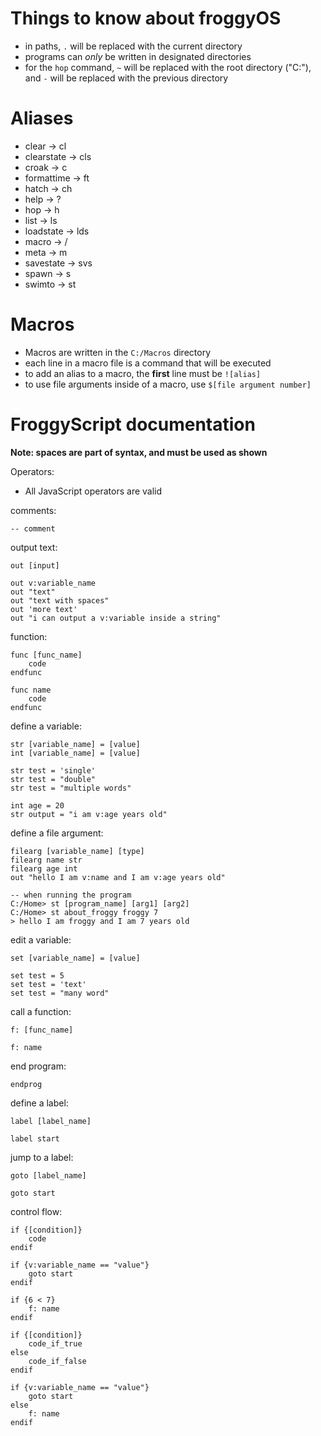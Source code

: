 
# Things to know about froggyOS

 * in paths, `.` will be replaced with the current directory
 * programs can *only* be written in designated directories
 * for the `hop` command, `~` will be replaced with the root directory ("C:"), and `-` will be replaced with the previous directory

# Aliases

 * clear -> cl
 * clearstate -> cls
 * croak -> c
 * formattime -> ft
 * hatch -> ch
 * help -> ?
 * hop -> h
 * list -> ls
 * loadstate -> lds
 * macro -> /
 * meta -> m
 * savestate -> svs
 * spawn -> s
 * swimto -> st

# Macros

 * Macros are written in the `C:/Macros` directory
 * each line in a macro file is a command that will be executed
 * to add an alias to a macro, the **first** line must be `![alias]`
 * to use file arguments inside of a macro, use `$[file argument number]`

# FroggyScript documentation
**Note: spaces are part of syntax, and must be used as shown**

Operators:
* All JavaScript operators are valid

comments:
```
-- comment
```

output text:
```
out [input]

out v:variable_name
out "text"
out "text with spaces"
out 'more text'
out "i can output a v:variable inside a string"
```

function:
```
func [func_name]
    code
endfunc

func name
    code
endfunc
```

define a variable:
```
str [variable_name] = [value]
int [variable_name] = [value]

str test = 'single'
str test = "double"
str test = "multiple words"

int age = 20
str output = "i am v:age years old"
```

define a file argument:
```
filearg [variable_name] [type]
filearg name str
filearg age int
out "hello I am v:name and I am v:age years old"

-- when running the program
C:/Home> st [program_name] [arg1] [arg2]
C:/Home> st about_froggy froggy 7
> hello I am froggy and I am 7 years old
```

edit a variable:
```
set [variable_name] = [value]

set test = 5
set test = 'text'
set test = "many word"
```

call a function:
```
f: [func_name]

f: name
```

end program:
```
endprog
```

define a label:
```
label [label_name]

label start
```

jump to a label:
```
goto [label_name]

goto start
```
control flow:
```
if {[condition]}
    code
endif

if {v:variable_name == "value"}
    goto start
endif

if {6 < 7} 
    f: name
endif

if {[condition]}
    code_if_true
else
    code_if_false
endif

if {v:variable_name == "value"}
    goto start
else
    f: name
endif
```
